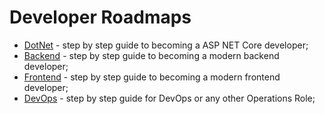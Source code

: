 # Developer Roadmaps

- [DotNet](https://raw.githubusercontent.com/MoienTajik/AspNetCore-Developer-Roadmap/master/aspnetcore-developer-roadmap.png) - step by step guide to becoming a ASP NET Core developer;
- [Backend](https://roadmap.sh/roadmaps/backend.png) - step by step guide to becoming a modern backend developer;
- [Frontend](https://roadmap.sh/roadmaps/frontend.png) - step by step guide to becoming a modern frontend developer;
- [DevOps](https://roadmap.sh/roadmaps/devops.png) - step by step guide for DevOps or any other Operations Role;
